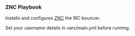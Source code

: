 ### ZNC Playbook ###

Installs and configures [ZNC](http://wiki.znc.in/ZNC) the IRC bouncer.

Set your username details in vars/main.yml before running.

